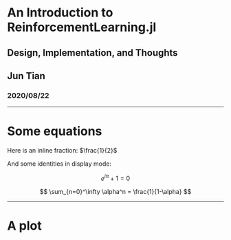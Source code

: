 




# An Introduction to ReinforcementLearning.jl






## Design, Implementation, and Thoughts






## Jun Tian






### 2020/08/22


---






# Some equations


Here is an inline fraction: $\frac{1}{2}$


And some identities in display mode:


$$
e^{i\pi} + 1 = 0
$$


$$
\sum_{n=0}^\infty \alpha^n = \frac{1}{1-\alpha}
$$


---






# A plot

